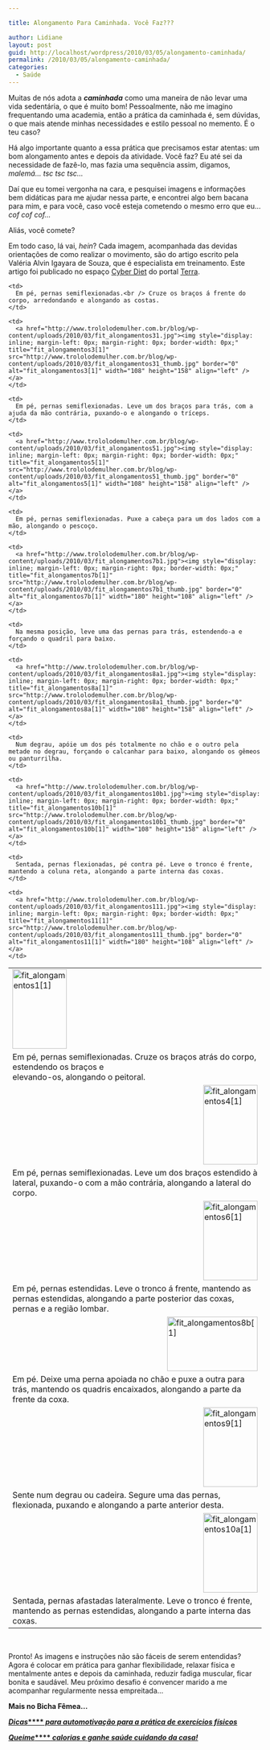 ```yaml
---

title: Alongamento Para Caminhada. Você Faz???

author: Lidiane
layout: post
guid: http://localhost/wordpress/2010/03/05/alongamento-caminhada/
permalink: /2010/03/05/alongamento-caminhada/
categories:
  - Saúde
---
```

Muitas de nós adota a **_caminhada_** como uma maneira de não levar uma vida sedentária, o que é muito bom! Pessoalmente, não me imagino frequentando uma academia, então a prática da caminhada é, sem dúvidas, o que mais atende minhas necessidades e estilo pessoal no memento. É o teu caso?

Há algo importante quanto a essa prática que precisamos estar atentas: um bom alongamento antes e depois da atividade. Você faz? Eu até sei da necessidade de fazê-lo, mas fazia uma sequência assim, digamos, _malemá… tsc tsc tsc…_

Daí que eu tomei vergonha na cara, e pesquisei imagens e informações bem didáticas para me ajudar nessa parte, e encontrei algo bem bacana para mim, e para você, caso você esteja cometendo o mesmo erro que eu… _cof cof cof…_

Aliás, você comete?![<img style="display: inline;" title="EmoticonGoofy" src="http://www.trololodemulher.com.br/blog/wp-content/uploads/2010/03/EmoticonGoofy_thumb.gif" alt="EmoticonGoofy" width="18" height="18" />](http://www.trololodemulher.com.br/blog/wp-content/uploads/2010/03/EmoticonGoofy.gif)

Em todo caso, lá vai, _hein_? Cada imagem, acompanhada das devidas orientações de como realizar o movimento, são do artigo escrito pela Valéria Alvin Igayara de Souza, que é especialista em treinamento. Este artigo foi publicado no espaço <a href="http://cyberdiet.terra.com.br/cyberdiet/index.htm" target="_blank">Cyber Diet</a> do portal <a href="http://www.terra.com.br/portal/" target="_blank">Terra</a>.

<table border="0">
  <tr>
    <td>
      <a href="http://www.trololodemulher.com.br/blog/wp-content/uploads/2010/03/fit_alongamentos11.jpg"><img style="display: inline; margin-left: 0px; margin-right: 0px; border-width: 0px;" title="fit_alongamentos1[1]" src="http://www.trololodemulher.com.br/blog/wp-content/uploads/2010/03/fit_alongamentos11_thumb.jpg" border="0" alt="fit_alongamentos1[1]" width="108" height="158" align="left" /></a>
    </td>
    
    <td>
      Em pé, pernas semiflexionadas.<br /> Cruze os braços á frente do corpo, arredondando e alongando as costas.
    </td>
  </tr>
  
  <tr>
    <td>
      Em pé, pernas semiflexionadas. Cruze os braços atrás do corpo, estendendo os braços e<br /> elevando-os, alongando o peitoral.
    </td>
    
    <td>
      <a href="http://www.trololodemulher.com.br/blog/wp-content/uploads/2010/03/fit_alongamentos31.jpg"><img style="display: inline; margin-left: 0px; margin-right: 0px; border-width: 0px;" title="fit_alongamentos3[1]" src="http://www.trololodemulher.com.br/blog/wp-content/uploads/2010/03/fit_alongamentos31_thumb.jpg" border="0" alt="fit_alongamentos3[1]" width="108" height="158" align="left" /></a>
    </td>
  </tr>
  
  <tr>
    <td>
      <a href="http://www.trololodemulher.com.br/blog/wp-content/uploads/2010/03/fit_alongamentos41.jpg"><img style="display: inline; margin-left: 0px; margin-right: 0px; border-width: 0px;" title="fit_alongamentos4[1]" src="http://www.trololodemulher.com.br/blog/wp-content/uploads/2010/03/fit_alongamentos41_thumb.jpg" border="0" alt="fit_alongamentos4[1]" width="108" height="158" align="right" /></a>
    </td>
    
    <td>
      Em pé, pernas semiflexionadas. Leve um dos braços para trás, com a ajuda da mão contrária, puxando-o e alongando o tríceps.
    </td>
  </tr>
  
  <tr>
    <td>
      Em pé, pernas semiflexionadas. Leve um dos braços estendido à lateral, puxando-o com a mão contrária, alongando a lateral do corpo.
    </td>
    
    <td>
      <a href="http://www.trololodemulher.com.br/blog/wp-content/uploads/2010/03/fit_alongamentos51.jpg"><img style="display: inline; margin-left: 0px; margin-right: 0px; border-width: 0px;" title="fit_alongamentos5[1]" src="http://www.trololodemulher.com.br/blog/wp-content/uploads/2010/03/fit_alongamentos51_thumb.jpg" border="0" alt="fit_alongamentos5[1]" width="108" height="158" align="left" /></a>
    </td>
  </tr>
  
  <tr>
    <td>
      <a href="http://www.trololodemulher.com.br/blog/wp-content/uploads/2010/03/fit_alongamentos61.jpg"><img style="display: inline; margin-left: 0px; margin-right: 0px; border-width: 0px;" title="fit_alongamentos6[1]" src="http://www.trololodemulher.com.br/blog/wp-content/uploads/2010/03/fit_alongamentos61_thumb.jpg" border="0" alt="fit_alongamentos6[1]" width="108" height="158" align="right" /></a>
    </td>
    
    <td>
      Em pé, pernas semiflexionadas. Puxe a cabeça para um dos lados com a mão, alongando o pescoço.
    </td>
  </tr>
  
  <tr>
    <td>
      Em pé, pernas estendidas. Leve o tronco á frente, mantendo as pernas estendidas, alongando a parte posterior das coxas, pernas e a região lombar.
    </td>
    
    <td>
      <a href="http://www.trololodemulher.com.br/blog/wp-content/uploads/2010/03/fit_alongamentos7b1.jpg"><img style="display: inline; margin-left: 0px; margin-right: 0px; border-width: 0px;" title="fit_alongamentos7b[1]" src="http://www.trololodemulher.com.br/blog/wp-content/uploads/2010/03/fit_alongamentos7b1_thumb.jpg" border="0" alt="fit_alongamentos7b[1]" width="180" height="108" align="left" /></a>
    </td>
  </tr>
  
  <tr>
    <td>
      <a href="http://www.trololodemulher.com.br/blog/wp-content/uploads/2010/03/fit_alongamentos8b1.jpg"><img style="display: inline; margin-left: 0px; margin-right: 0px; border-width: 0px;" title="fit_alongamentos8b[1]" src="http://www.trololodemulher.com.br/blog/wp-content/uploads/2010/03/fit_alongamentos8b1_thumb.jpg" border="0" alt="fit_alongamentos8b[1]" width="180" height="108" align="right" /></a>
    </td>
    
    <td>
      Na mesma posição, leve uma das pernas para trás, estendendo-a e forçando o quadril para baixo.
    </td>
  </tr>
  
  <tr>
    <td>
      Em pé. Deixe uma perna apoiada no chão e puxe a outra para trás, mantendo os quadris encaixados, alongando a parte da frente da coxa.
    </td>
    
    <td>
      <a href="http://www.trololodemulher.com.br/blog/wp-content/uploads/2010/03/fit_alongamentos8a1.jpg"><img style="display: inline; margin-left: 0px; margin-right: 0px; border-width: 0px;" title="fit_alongamentos8a[1]" src="http://www.trololodemulher.com.br/blog/wp-content/uploads/2010/03/fit_alongamentos8a1_thumb.jpg" border="0" alt="fit_alongamentos8a[1]" width="108" height="158" align="left" /></a>
    </td>
  </tr>
  
  <tr>
    <td>
      <a href="http://www.trololodemulher.com.br/blog/wp-content/uploads/2010/03/fit_alongamentos91.jpg"><img style="display: inline; margin-left: 0px; margin-right: 0px; border-width: 0px;" title="fit_alongamentos9[1]" src="http://www.trololodemulher.com.br/blog/wp-content/uploads/2010/03/fit_alongamentos91_thumb.jpg" border="0" alt="fit_alongamentos9[1]" width="108" height="158" align="right" /></a>
    </td>
    
    <td>
      Num degrau, apóie um dos pés totalmente no chão e o outro pela metade no degrau, forçando o calcanhar para baixo, alongando os gêmeos ou panturrilha.
    </td>
  </tr>
  
  <tr>
    <td>
      Sente num degrau ou cadeira. Segure uma das pernas, flexionada, puxando e alongando a parte anterior desta.
    </td>
    
    <td>
      <a href="http://www.trololodemulher.com.br/blog/wp-content/uploads/2010/03/fit_alongamentos10b1.jpg"><img style="display: inline; margin-left: 0px; margin-right: 0px; border-width: 0px;" title="fit_alongamentos10b[1]" src="http://www.trololodemulher.com.br/blog/wp-content/uploads/2010/03/fit_alongamentos10b1_thumb.jpg" border="0" alt="fit_alongamentos10b[1]" width="108" height="158" align="left" /></a>
    </td>
  </tr>
  
  <tr>
    <td>
      <a href="http://www.trololodemulher.com.br/blog/wp-content/uploads/2010/03/fit_alongamentos10a1.jpg"><img style="display: inline; margin-left: 0px; margin-right: 0px; border-width: 0px;" title="fit_alongamentos10a[1]" src="http://www.trololodemulher.com.br/blog/wp-content/uploads/2010/03/fit_alongamentos10a1_thumb.jpg" border="0" alt="fit_alongamentos10a[1]" width="108" height="158" align="right" /></a>
    </td>
    
    <td>
      Sentada, pernas flexionadas, pé contra pé. Leve o tronco é frente, mantendo a coluna reta, alongando a parte interna das coxas.
    </td>
  </tr>
  
  <tr>
    <td>
      Sentada, pernas afastadas lateralmente. Leve o tronco é frente, mantendo as pernas estendidas, alongando a parte interna das coxas.
    </td>
    
    <td>
      <a href="http://www.trololodemulher.com.br/blog/wp-content/uploads/2010/03/fit_alongamentos111.jpg"><img style="display: inline; margin-left: 0px; margin-right: 0px; border-width: 0px;" title="fit_alongamentos11[1]" src="http://www.trololodemulher.com.br/blog/wp-content/uploads/2010/03/fit_alongamentos111_thumb.jpg" border="0" alt="fit_alongamentos11[1]" width="180" height="108" align="left" /></a>
    </td>
  </tr>
</table>

 

Pronto! As imagens e instruções não são fáceis de serem entendidas? Agora é colocar em prática para ganhar flexibilidade, relaxar física e mentalmente antes e depois da caminhada, reduzir fadiga muscular, ficar bonita e saudável. Meu próximo desafio é convencer marido a me acompanhar regularmente nessa empreitada…

**Mais no Bicha Fêmea…**

<a href="http://www.trololodemulher.com.br/2009/12/28/dicas-exercicios-fisicos/" target="_self">**<em>Dicas</em>****<em> para automotivação para a prática de exercícios físicos</em>**</a>

<a href="http://www.trololodemulher.com.br/2009/04/06/perca-calorias/" target="_self">**<em>Queime</em>****<em> calorias e ganhe saúde cuidando da casa!</em>**</a>